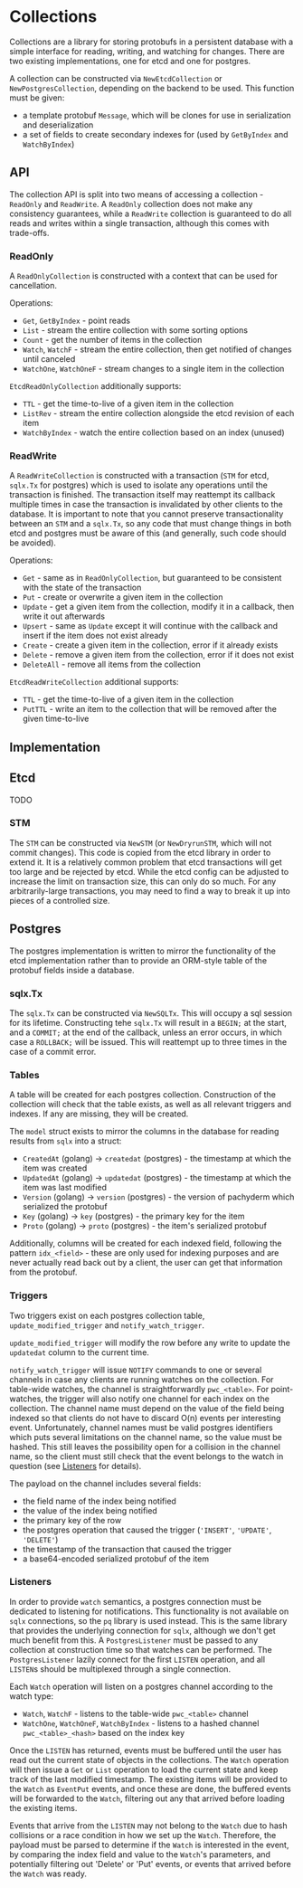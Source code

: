 # Collections

Collections are a library for storing protobufs in a persistent database with a simple interface for reading, writing, and watching for changes.  There are two existing implementations, one for etcd and one for postgres.

A collection can be constructed via `NewEtcdCollection` or `NewPostgresCollection`, depending on the backend to be used.  This function must be given:
 * a template protobuf `Message`, which will be clones for use in serialization and deserialization
 * a set of fields to create secondary indexes for (used by `GetByIndex` and `WatchByIndex`)

## API

The collection API is split into two means of accessing a collection - `ReadOnly` and `ReadWrite`.  A `ReadOnly` collection does not make any consistency guarantees, while a `ReadWrite` collection is guaranteed to do all reads and writes within a single transaction, although this comes with trade-offs.

### ReadOnly

A `ReadOnlyCollection` is constructed with a context that can be used for cancellation.

Operations:
 * `Get`, `GetByIndex` - point reads
 * `List` - stream the entire collection with some sorting options
 * `Count` - get the number of items in the collection
 * `Watch`, `WatchF` - stream the entire collection, then get notified of changes until canceled
 * `WatchOne`, `WatchOneF` - stream changes to a single item in the collection

 `EtcdReadOnlyCollection` additionally supports:
 * `TTL` - get the time-to-live of a given item in the collection
 * `ListRev` - stream the entire collection alongside the etcd revision of each item
 * `WatchByIndex` - watch the entire collection based on an index (unused)

### ReadWrite

A `ReadWriteCollection` is constructed with a transaction (`STM` for etcd, `sqlx.Tx` for postgres) which is used to isolate any operations until the transaction is finished.  The transaction itself may reattempt its callback multiple times in case the transaction is invalidated by other clients to the database.  It is important to note that you cannot preserve transactionality between an `STM` and a `sqlx.Tx`, so any code that must change things in both etcd and postgres must be aware of this (and generally, such code should be avoided).

Operations:
 * `Get` - same as in `ReadOnlyCollection`, but guaranteed to be consistent with the state of the transaction
 * `Put` - create or overwrite a given item in the collection
 * `Update` - get a given item from the collection, modify it in a callback, then write it out afterwards
 * `Upsert` - same as `Update` except it will continue with the callback and insert if the item does not exist already
 * `Create` - create a given item in the collection, error if it already exists
 * `Delete` - remove a given item from the collection, error if it does not exist
 * `DeleteAll` - remove all items from the collection

`EtcdReadWriteCollection` additional supports:
 * `TTL` - get the time-to-live of a given item in the collection
 * `PutTTL` - write an item to the collection that will be removed after the given time-to-live

## Implementation

## Etcd

TODO

### STM

The `STM` can be constructed via `NewSTM` (or `NewDryrunSTM`, which will not commit changes).  This code is copied from the etcd library in order to extend it.  It is a relatively common problem that etcd transactions will get too large and be rejected by etcd.  While the etcd config can be adjusted to increase the limit on transaction size, this can only do so much.  For any arbitrarily-large transactions, you may need to find a way to break it up into pieces of a controlled size.

## Postgres

The postgres implementation is written to mirror the functionality of the etcd implementation rather than to provide an ORM-style table of the protobuf fields inside a database.

### sqlx.Tx

The `sqlx.Tx` can be constructed via `NewSQLTx`.  This will occupy a sql session for its lifetime.  Constructing tehe `sqlx.Tx` will result in a `BEGIN;` at the start, and a `COMMIT;` at the end of the callback, unless an error occurs, in which case a `ROLLBACK;` will be issued.  This will reattempt up to three times in the case of a commit error.

### Tables

A table will be created for each postgres collection.  Construction of the collection will check that the table exists, as well as all relevant triggers and indexes.  If any are missing, they will be created.

The `model` struct exists to mirror the columns in the database for reading results from `sqlx` into a struct:
 * `CreatedAt` (golang) -> `createdat` (postgres) - the timestamp at which the item was created 
 * `UpdatedAt` (golang) -> `updatedat` (postgres) - the timestamp at which the item was last modified
 * `Version` (golang) -> `version` (postgres) - the version of pachyderm which serialized the protobuf
 * `Key` (golang) -> `key` (postgres) - the primary key for the item
 * `Proto` (golang) -> `proto` (postgres) - the item's serialized protobuf

 Additionally, columns will be created for each indexed field, following the pattern `idx_<field>` - these are only used for indexing purposes and are never actually read back out by a client, the user can get that information from the protobuf.

### Triggers

Two triggers exist on each postgres collection table, `update_modified_trigger` and `notify_watch_trigger`.

`update_modified_trigger` will modify the row before any write to update the `updatedat` column to the current time.

`notify_watch_trigger` will issue `NOTIFY` commands to one or several channels in case any clients are running watches on the collection.  For table-wide watches, the channel is straightforwardly `pwc_<table>`.  For point-watches, the trigger will also notify one channel for each index on the collection.  The channel name must depend on the value of the field being indexed so that clients do not have to discard O(n) events per interesting event.  Unfortunately, channel names must be valid postgres identifiers which puts several limitations on the channel name, so the value must be hashed.  This still leaves the possibility open for a collision in the channel name, so the client must still check that the event belongs to the watch in question (see [Listeners](#listeners) for details).

The payload on the channel includes several fields:
 * the field name of the index being notified
 * the value of the index being notified
 * the primary key of the row
 * the postgres operation that caused the trigger (`'INSERT'`, `'UPDATE'`, `'DELETE'`)
 * the timestamp of the transaction that caused the trigger
 * a base64-encoded serialized protobuf of the item

### Listeners

In order to provide `watch` semantics, a postgres connection must be dedicated to listening for notifications.  This functionality is not available on `sqlx` connections, so the `pq` library is used instead.  This is the same library that provides the underlying connection for `sqlx`, although we don't get much benefit from this.  A `PostgresListener` must be passed to any collection at construction time so that watches can be performed.  The `PostgresListener` lazily connect for the first `LISTEN` operation, and all `LISTEN`s should be multiplexed through a single connection.

Each `Watch` operation will listen on a postgres channel according to the watch type:
 * `Watch`, `WatchF` - listens to the table-wide `pwc_<table>` channel
 * `WatchOne`, `WatchOneF`, `WatchByIndex` - listens to a hashed channel `pwc_<table>_<hash>` based on the index key

 Once the `LISTEN` has returned, events must be buffered until the user has read out the current state of objects in the collections.  The `Watch` operation will then issue a `Get` or `List` operation to load the current state and keep track of the last modified timestamp.  The existing items will be provided to the `Watch` as `EventPut` events, and once these are done, the buffered events will be forwarded to the `Watch`, filtering out any that arrived before loading the existing items.

 Events that arrive from the `LISTEN` may not belong to the `Watch` due to hash collisions or a race condition in how we set up the `Watch`.  Therefore, the payload must be parsed to determine if the `Watch` is interested in the event, by comparing the index field and value to the `Watch`'s parameters, and potentially filtering out 'Delete' or 'Put' events, or events that arrived before the `Watch` was ready.
